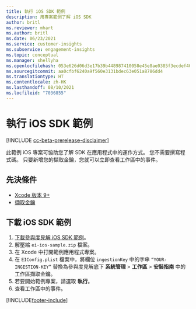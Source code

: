 ```yaml
---
title: 執行 iOS SDK 範例
description: 用專案範例了解 iOS SDK
author: britl
ms.reviewer: mhart
ms.author: britl
ms.date: 06/23/2021
ms.service: customer-insights
ms.subservice: engagement-insights
ms.topic: conceptual
ms.manager: shellyha
ms.openlocfilehash: 053e626d06d3e17b39b448987410058e45e8ae0385f3ecdef40314cb46ae4bf4
ms.sourcegitcommit: aa0cfbf6240a9f560e3131bdec63e051a8786dd4
ms.translationtype: HT
ms.contentlocale: zh-HK
ms.lasthandoff: 08/10/2021
ms.locfileid: "7036855"
---
```

# <a name="run-the-ios-sdk-sample"></a>執行 iOS SDK 範例

[!INCLUDE [cc-beta-prerelease-disclaimer](includes/cc-beta-prerelease-disclaimer.md)]

此範例 iOS 專案可協助您了解 SDK 在應用程式中的運作方式。 您不需要撰寫程式碼。 只要新增您的擷取金鑰，您就可以立即查看工作區中的事件。

## <a name="prerequisites"></a>先決條件

- [Xcode 版本 9+](https://developer.apple.com/xcode/downloads/)
- [擷取金鑰](get-started-ios.md)

## <a name="download-the-ios-sdk-sample"></a>下載 iOS SDK 範例

1. [下載參與度見解 iOS SDK 範例](https://download.pi.dynamics.com/sdk/EI-SDKs/ei-ios-sample.zip)。
1. 解壓縮 `ei-ios-sample.zip` 檔案。
1. 在 Xcode 中打開範例應用程式專案。
1. 在 `EIConfig.plist` 檔案中，將欄位 `ingestionKey` 中的字串 `“YOUR-INGESTION-KEY”` 替換為參與度見解底下 **系統管理** > **工作區** > **安裝指南** 中的工作區擷取金鑰。
1. 若要開始範例專案，請選取 **執行**。
1. 查看工作區中的事件。

[!INCLUDE[footer-include](../includes/footer-banner.md)]
